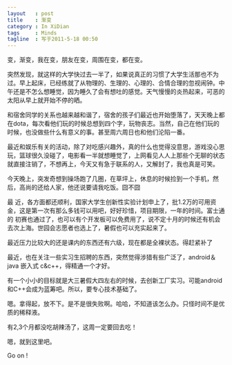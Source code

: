 ```yaml
--- 
layout   : post
title    : 渐变
category : In XiDian
tags     : Minds  
tagline  : 写于2011-5-18 00:50
---
```


变，渐变，我在变，朋友在变，周围在变，都在变。

突然发现，就这样的大学快过去一半了，如果说真正的习惯了大学生活那也不为过。早上起床，已经练就了从物理的、生理的、心理的、合情合理的忽视闹钟。中午还是不怎么想睡觉，因为睡久了会有想吐的感觉。天气慢慢的炎热起来，可恶的太阳从早上就开始不停的晒。

和宿舍同学的关系也越来越和谐了，宿舍的孩子们最近也开始堕落了，天天晚上都在dota，每次看他们玩的时候总想到四个字，玩物丧志。当然，自己在他们玩的时候，也没做些什么有意义的事。甚至周六周日也和他们沦陷一番。

最近和娱乐有关的活动，除了对吃感兴趣外，真的什么也觉得没意思，游戏没心思玩，篮球很久没碰了，电影看一半就想睡觉了，上网看见人人上那些个无聊的状态就直接注销了，不想再上，今天又有急于联系的人，又解封了，我也真是可笑。

今天晚上，突发奇想到操场跑了几圈，在草坪上，休息的时候捡到一个手机，然后，高尚的还给人家，他还说要请我吃饭。囧不囧

最 近，各方面都还顺利，国家大学生创新性实验计划申上了，批1.2万的可用资金，这是第一次有那么多钱可以用吧，好好珍惜，项目期限，一年的时间。富士通的 初赛也通过了，也可以有个开发板可以免费用了，说不定十月的时候还有机会去次上海。世园会志愿者也选上了，暑假也可以充实起来了。

最近压力比较大的还是课内的东西还有六级，现在都是全裸状态。得赶紧补了

最近，也在关注一些实习生招聘的东西，突然觉得涉猎有些广泛了，android＆java  嵌入式  c&c++，得精通一个才好。

有一个小小的目标就是大三暑假大四左右的时候，去创新工厂实习。可能android 和C++会成为蓝筹吧。所以，要专心技术基础了。

嗯。拿得起，放不下。是不是很失败啊。哈哈，不知道该怎么办。只怪时间不是优质的稀释液。

有2,3个月都没吃胡辣汤了，这周一定要回去吃！

嗯，就到这里吧。

Go on ! 